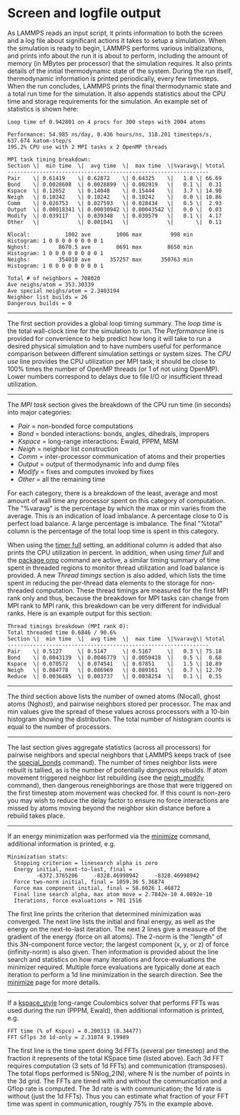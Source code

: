 # Screen and logfile output

As LAMMPS reads an input script, it prints information to both the
screen and a log file about significant actions it takes to setup a
simulation. When the simulation is ready to begin, LAMMPS performs
various initializations, and prints info about the run it is about to
perform, including the amount of memory (in MBytes per processor) that
the simulation requires. It also prints details of the initial
thermodynamic state of the system. During the run itself, thermodynamic
information is printed periodically, every few timesteps. When the run
concludes, LAMMPS prints the final thermodynamic state and a total run
time for the simulation. It also appends statistics about the CPU time
and storage requirements for the simulation. An example set of
statistics is shown here:

    Loop time of 0.942801 on 4 procs for 300 steps with 2004 atoms

    Performance: 54.985 ns/day, 0.436 hours/ns, 318.201 timesteps/s, 637.674 katom-step/s
    195.2% CPU use with 2 MPI tasks x 2 OpenMP threads

    MPI task timing breakdown:
    Section \|  min time  \|  avg time  \|  max time  \|%varavg\| %total
    ---------------------------------------------------------------
    Pair    \| 0.61419    \| 0.62872    \| 0.64325    \|   1.8 \| 66.69
    Bond    \| 0.0028608  \| 0.0028899  \| 0.002919   \|   0.1 \|  0.31
    Kspace  \| 0.12652    \| 0.14048    \| 0.15444    \|   3.7 \| 14.90
    Neigh   \| 0.10242    \| 0.10242    \| 0.10242    \|   0.0 \| 10.86
    Comm    \| 0.026753   \| 0.027593   \| 0.028434   \|   0.5 \|  2.93
    Output  \| 0.00018341 \| 0.00030942 \| 0.00043542 \|   0.0 \|  0.03
    Modify  \| 0.039117   \| 0.039348   \| 0.039579   \|   0.1 \|  4.17
    Other   \|            \| 0.001041   \|            \|       \|  0.11

    Nlocal:           1002 ave        1006 max         998 min
    Histogram: 1 0 0 0 0 0 0 0 0 1
    Nghost:         8670.5 ave        8691 max        8650 min
    Histogram: 1 0 0 0 0 0 0 0 0 1
    Neighs:         354010 ave      357257 max      350763 min
    Histogram: 1 0 0 0 0 0 0 0 0 1

    Total # of neighbors = 708020
    Ave neighs/atom = 353.30339
    Ave special neighs/atom = 2.3403194
    Neighbor list builds = 26
    Dangerous builds = 0

------------------------------------------------------------------------

The first section provides a global loop timing summary. The *loop time*
is the total wall-clock time for the simulation to run. The
*Performance* line is provided for convenience to help predict how long
it will take to run a desired physical simulation and to have numbers
useful for performance comparison between different simulation settings
or system sizes. The *CPU use* line provides the CPU utilization per MPI
task; it should be close to 100% times the number of OpenMP threads (or
1 of not using OpenMP). Lower numbers correspond to delays due to file
I/O or insufficient thread utilization.

------------------------------------------------------------------------

The *MPI task* section gives the breakdown of the CPU run time (in
seconds) into major categories:

-   *Pair* = non-bonded force computations
-   *Bond* = bonded interactions: bonds, angles, dihedrals, impropers
-   *Kspace* = long-range interactions: Ewald, PPPM, MSM
-   *Neigh* = neighbor list construction
-   *Comm* = inter-processor communication of atoms and their properties
-   *Output* = output of thermodynamic info and dump files
-   *Modify* = fixes and computes invoked by fixes
-   *Other* = all the remaining time

For each category, there is a breakdown of the least, average and most
amount of wall time any processor spent on this category of computation.
The \"%varavg\" is the percentage by which the max or min varies from
the average. This is an indication of load imbalance. A percentage close
to 0 is perfect load balance. A large percentage is imbalance. The final
\"%total\" column is the percentage of the total loop time is spent in
this category.

When using the [timer full](timer) setting, an additional column is
added that also prints the CPU utilization in percent. In addition, when
using *timer full* and the [package omp](package) command are active, a
similar timing summary of time spent in threaded regions to monitor
thread utilization and load balance is provided. A new *Thread timings*
section is also added, which lists the time spent in reducing the
per-thread data elements to the storage for non-threaded computation.
These thread timings are measured for the first MPI rank only and thus,
because the breakdown for MPI tasks can change from MPI rank to MPI
rank, this breakdown can be very different for individual ranks. Here is
an example output for this section:

    Thread timings breakdown (MPI rank 0):
    Total threaded time 0.6846 / 90.6%
    Section \|  min time  \|  avg time  \|  max time  \|%varavg\| %total
    ---------------------------------------------------------------
    Pair    \| 0.5127     \| 0.5147     \| 0.5167     \|   0.3 \| 75.18
    Bond    \| 0.0043139  \| 0.0046779  \| 0.0050418  \|   0.5 \|  0.68
    Kspace  \| 0.070572   \| 0.074541   \| 0.07851    \|   1.5 \| 10.89
    Neigh   \| 0.084778   \| 0.086969   \| 0.089161   \|   0.7 \| 12.70
    Reduce  \| 0.0036485  \| 0.003737   \| 0.0038254  \|   0.1 \|  0.55

------------------------------------------------------------------------

The third section above lists the number of owned atoms (Nlocal), ghost
atoms (Nghost), and pairwise neighbors stored per processor. The max and
min values give the spread of these values across processors with a
10-bin histogram showing the distribution. The total number of histogram
counts is equal to the number of processors.

------------------------------------------------------------------------

The last section gives aggregate statistics (across all processors) for
pairwise neighbors and special neighbors that LAMMPS keeps track of (see
the [special_bonds](special_bonds) command). The number of times
neighbor lists were rebuilt is tallied, as is the number of potentially
*dangerous* rebuilds. If atom movement triggered neighbor list
rebuilding (see the [neigh_modify](neigh_modify) command), then
dangerous reneighborings are those that were triggered on the first
timestep atom movement was checked for. If this count is non-zero you
may wish to reduce the delay factor to ensure no force interactions are
missed by atoms moving beyond the neighbor skin distance before a
rebuild takes place.

------------------------------------------------------------------------

If an energy minimization was performed via the [minimize](minimize)
command, additional information is printed, e.g.

    Minimization stats:
      Stopping criterion = linesearch alpha is zero
      Energy initial, next-to-last, final =
             -6372.3765206     -8328.46998942     -8328.46998942
      Force two-norm initial, final = 1059.36 5.36874
      Force max component initial, final = 58.6026 1.46872
      Final line search alpha, max atom move = 2.7842e-10 4.0892e-10
      Iterations, force evaluations = 701 1516

The first line prints the criterion that determined minimization was
converged. The next line lists the initial and final energy, as well as
the energy on the next-to-last iteration. The next 2 lines give a
measure of the gradient of the energy (force on all atoms). The 2-norm
is the \"length\" of this 3N-component force vector; the largest
component (x, y, or z) of force (infinity-norm) is also given. Then
information is provided about the line search and statistics on how many
iterations and force-evaluations the minimizer required. Multiple force
evaluations are typically done at each iteration to perform a 1d line
minimization in the search direction. See the [minimize](minimize) page
for more details.

------------------------------------------------------------------------

If a [kspace_style](kspace_style) long-range Coulombics solver that
performs FFTs was used during the run (PPPM, Ewald), then additional
information is printed, e.g.

    FFT time (% of Kspce) = 0.200313 (8.34477)
    FFT Gflps 3d 1d-only = 2.31074 9.19989

The first line is the time spent doing 3d FFTs (several per timestep)
and the fraction it represents of the total KSpace time (listed above).
Each 3d FFT requires computation (3 sets of 1d FFTs) and communication
(transposes). The total flops performed is 5Nlog_2(N), where N is the
number of points in the 3d grid. The FFTs are timed with and without the
communication and a Gflop rate is computed. The 3d rate is with
communication; the 1d rate is without (just the 1d FFTs). Thus you can
estimate what fraction of your FFT time was spent in communication,
roughly 75% in the example above.
